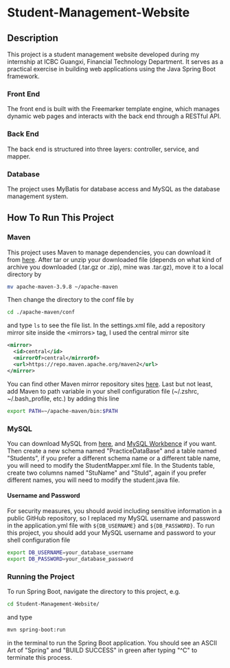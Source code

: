 # Student-Management-Website

## Description

This project is a student management website developed during my internship at ICBC Guangxi, Financial Technology Department. It serves as a practical exercise in building web applications using the Java Spring Boot framework.

### Front End

The front end is built with the Freemarker template engine, which manages dynamic web pages and interacts with the back end through a RESTful API.

### Back End

The back end is structured into three layers: controller, service, and mapper.

### Database

The project uses MyBatis for database access and MySQL as the database management system.

## How To Run This Project

### Maven

This project uses Maven to manage dependencies, you can download it from [here](https://maven.apache.org/download.cgi). After tar or unzip your downloaded file (depends on what kind of archive you downloaded (.tar.gz or .zip), mine was .tar.gz), move it to a local directory by
```bash
mv apache-maven-3.9.8 ~/apache-maven
```
Then change the directory to the conf file by
```bash
cd ./apache-maven/conf
```
and type `ls` to see the file list. In the settings.xml file, add a repository mirror site inside the \<mirrors\> tag, I used the central mirror site
```xml
<mirror>
  <id>central</id>
  <mirrorOf>central</mirrorOf>
  <url>https://repo.maven.apache.org/maven2</url>
</mirror>
```
You can find other Maven mirror repository sites [here](https://blog.csdn.net/qq_38217990/article/details/129257106).
Last but not least, add Maven to path variable in your shell configuration file (~/.zshrc, ~/.bash_profile, etc.) by adding this line
```sh
export PATH=~/apache-maven/bin:$PATH
```

### MySQL

You can download MySQL from [here](https://dev.mysql.com/downloads/mysql/), and [MySQL Workbence](https://dev.mysql.com/downloads/workbench/) if you want. Then create a new schema named "PracticeDataBase" and a table named "Students", if you prefer a different schema name or a different table name, you will need to modify the StudentMapper.xml file. In the Students table, create two columns named "StuName" and "StuId", again if you prefer different names, you will need to modify the student.java file.

#### Username and Password

For security measures, you should avoid including sensitive information in a public GitHub repository, so I replaced my MySQL username and password in the application.yml file with `${DB_USERNAME}` and `${DB_PASSWORD}`. To run this project, you should add your MySQL username and password to your shell configuration file
```sh
export DB_USERNAME=your_database_username
export DB_PASSWORD=your_database_password
```

### Running the Project

To run Spring Boot, navigate the directory to this project, e.g.
```bash
cd Student-Management-Website/
```
and type
```bash
mvn spring-boot:run
```
in the terminal to run the Spring Boot application. You should see an ASCII Art of "Spring"  and "BUILD SUCCESS" in green after typing "^C" to terminate this process.













